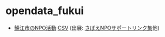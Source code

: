 # opendata_fukui
 
- [鯖江市のNPO活動](sabae_npo_act.csv) [CSV](https://code4fukui.github.io/opendata_fukui/sabae_npo_act.csv) (出展: [さばえNPOサポートリンク集](http://www.sabae-npo.org/doyano/link/index.html)他)

